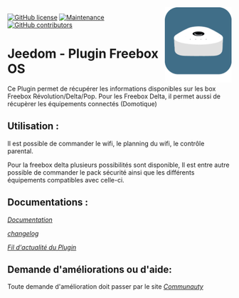 <img align="right" src="plugin_info/freebox_os_icon.png" width="150">

[![GitHub license](https://img.shields.io/badge/License-GPL%20v3-blue.svg)](https://github.com/jeedom/core/blob/master/LICENSE)
[![Maintenance](https://img.shields.io/badge/Maintained%3F-yes-green.svg)](https://github.com/jeedom/core/graphs/commit-activity)
[![GitHub contributors](https://img.shields.io/github/contributors/jeedom/core.svg)](https://github.com/mika-nt28/Jeedom-Freebox_OS/graphs/contributors/)

# Jeedom - Plugin Freebox OS

Ce Plugin permet de récupérer les informations disponibles sur les box Freebox Révolution/Delta/Pop.
Pour les Freebox Delta, il permet aussi de récupèrer les équipements connectés (Domotique)

## Utilisation :

Il est possible de commander le wifi, le planning du wifi, le contrôle parental.

Pour la freebox delta plusieurs possibilités sont disponible, Il est entre autre possible de commander le pack sécurité ainsi que les différents équipements compatibles avec celle-ci.

## Documentations :

_[Documentation](http://mika-nt28.github.io/Documentations/Freebox_OS/#language#/)_

_[changelog](https://mika-nt28.github.io/Documentations/Freebox_OS/fr_FR/changelog)_

_[Fil d'actualité du Plugin](https://community.jeedom.com/t/info-plugin-freebox-mise-a-jour-des-composants-de-la-delta-tiles-systeme/30673)_

## Demande d'améliorations ou d'aide:

Toute demande d'amélioration doit passer par le site _[Communauty](https://community.jeedom.com/)_
